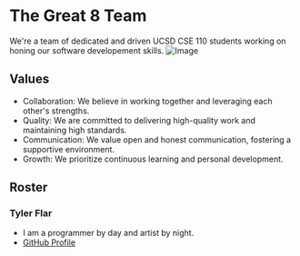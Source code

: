 # The Great 8 Team

We're a team of dedicated and driven UCSD CSE 110 students working on honing our software developement skills.
![Image](https://github.com/cse110-sp23-group8/cse110-sp23-group8/blob/main/admin/8team.png?raw=true)

## Values

- Collaboration: We believe in working together and leveraging each other's strengths.
- Quality: We are committed to delivering high-quality work and maintaining high standards.
- Communication: We value open and honest communication, fostering a supportive environment.
- Growth: We prioritize continuous learning and personal development.

## Roster

### Tyler Flar
- I am a programmer by day and artist by night.
- [GitHub Profile](https://github.com/TylerFlar)
